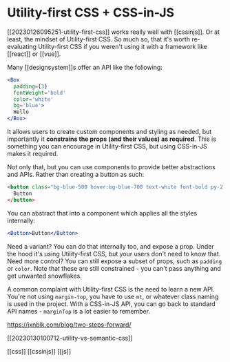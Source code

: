 # Utility-first CSS + CSS-in-JS

[[20230126095251-utility-first-css]] works really well with [[cssinjs]]. Or at least, the mindset of Utility-first CSS. So much so, that it's worth re-evaluating Utility-first CSS if you weren't using it with a framework like [[react]] or [[vue]].

Many [[designsystem]]s offer an API like the following:
```jsx
<Box
  padding={3}
  fontWeight='bold'
  color='white'
  bg='blue'>
  Hello
</Box>
```
It allows users to create custom components and styling as needed, but importantly it **constrains the props (and their values) as required**. This is something you can encourage in Utility-first CSS, but using CSS-in-JS makes it required.

Not only that, but you can use components to provide better abstractions and APIs. Rather than creating a button as such:
```html
<button class="bg-blue-500 hover:bg-blue-700 text-white font-bold py-2 px-4 rounded">
  Button
</button>
```
You can abstract that into a component which applies all the styles internally:
```jsx
<Button>Button</Button>
```

Need a variant? You can do that internally too, and expose a prop. Under the hood it's using Utility-first CSS, but your users don't need to know that.
Need more control? You can still expose a subset of props, such as `padding` or `color`. Note that these are still constrained - you can't pass anything and get unwanted snowflakes.

A common complaint with Utility-first CSS is the need to learn a new API. You're not using `margin-top`, you have to use `mt`, or whatever class naming is used in the project. With a CSS-in-JS API, you can go back to standard API names - `marginTop` is a lot easier to remember.

https://jxnblk.com/blog/two-steps-forward/

[[20230130100712-utility-vs-semantic-css]]

[[css]]
[[cssinjs]]
[[js]]
